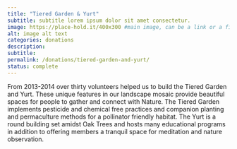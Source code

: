 ```yaml
---
title: "Tiered Garden & Yurt"
subtitle: subtitle lorem ipsum dolor sit amet consectetur.
image: https://place-hold.it/400x300 #main image, can be a link or a file in assets/img/portfolio
alt: image alt text
categories: donations
description:
subtitle:
permalink: /donations/tiered-garden-and-yurt/
status: complete
---
```



From 2013-2014 over thirty volunteers helped us to build the Tiered Garden and Yurt.  These unique features in our landscape mosaic provide beautiful spaces for people to gather and connect with Nature. The Tiered Garden implements pesticide and chemical free practices and companion planting and permaculture methods for a pollinator friendly habitat. The Yurt is a round building set amidst Oak Trees and hosts many educational programs in addition to offering members a tranquil space for meditation and nature observation. 
